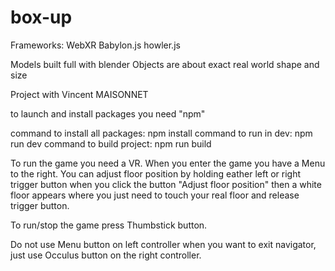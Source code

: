 # box-up

Frameworks:
    WebXR
    Babylon.js
    howler.js

Models built full with blender
Objects are about exact real world shape and size


Project with Vincent MAISONNET



to launch and install packages you need "npm"

command to install all packages: npm install 
command to run in dev: npm run dev
command to build project: npm run build


To run the game you need a VR.
When you enter the game you have a Menu to the right. You can adjust floor position by holding eather left or right trigger button when you click the button "Adjust floor position" then a white floor appears where you just need to touch your real floor and release trigger button. 

To run/stop the game press Thumbstick button.


Do not use Menu button on left controller when you want to exit navigator, just use Occulus button on the right controller. 